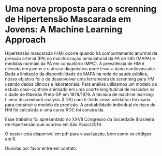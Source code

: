 # Uma nova proposta para o screnning de Hipertensão Mascarada em Jovens: A Machine Learning Approach

Hipertensão mascarada (HM) ocorre quando há comportamento anormal da pressão arterial (PA) na monitorização ambulatorial da PA de 24h (MAPA) e medidas normais da PA em consultório (MPC). A prevalência de HM é elevada em jovens e o atraso diagnóstico pode levar a dano cardiovascular. Dada a limitação da disponibilidade de MAPA na rede de saúde pública, nosso objetivo foi o de desenvolver uma ferramenta de screnning para HM usando dados clínicos e laboratoriais. Para análise utilizamos um modelo de estudo caso-controle aninhado em uma coorte longitudinal de nascidos na cidade de Ribeirão Preto-SP em 1978/1979. A técnica de machine learning: Linear discriminant analysis (LDA) com 5-folds cross validation foi usada para construir o modelo de predição. A probabilidade individual de risco de HM foi calculada e uma curva ROC foi construída.

Esse trabalho foi apresentado no XXVII Congresso da Sociedade Brasileira de Hipertensão que ocorreu em São Paulo/2019.

O poster está disponível em pdf para visualização, bem como os códigos em R.

Dúvidas por favor entre em contato.
